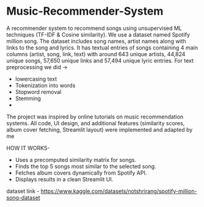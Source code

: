 # Music-Recommender-System
A recommender system to recommend songs using unsupervised ML techniques (TF-IDF & Cosine similarity). We use a dataset named Spotify million song. The dataset includes song names, artist 
names along with links to the song and lyrics. It has textual entries of songs containing 4 main columns (artist, song, link, text) with around 643 unique artists, 44,824 unique songs, 57,650 unique links and 57,494 unique lyric entries. For text preprocessing we did ->
- lowercasing text 
- Tokenization into words 
- Stopword removal 
- Stemming
- 
The project was inspired by online tutorials on music recommendation systems. All code, UI design, and additional features (similarity scores, album cover fetching, Streamlit layout) were implemented and adapted by me

HOW IT WORKS-
- Uses a precomputed similarity matrix for songs.
- Finds the top 5 songs most similar to the selected song.
- Fetches album covers dynamically from Spotify API.
- Displays results in a clean Streamlit UI.

dataset link - https://www.kaggle.com/datasets/notshrirang/spotify-million-song-dataset
